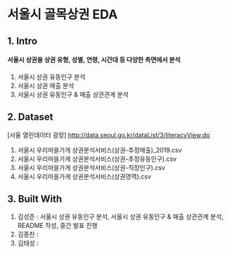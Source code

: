 # 서울시 골목상권 EDA
## 1. Intro
#### 서울시 상권을 상권 유형, 성별, 연령, 시간대 등 다양한 측면에서 분석

1. 서울시 상권 유동인구 분석
2. 서울시 상권 매출 분석
3. 서울시 상권 유동인구 & 매출 상관관계 분석

## 2. Dataset
[서울 열린데이터 광장] <http://data.seoul.go.kr/dataList/3/literacyView.do>

1. 서울시 우리마을가게 상권분석서비스(상권-추정매출)_2019.csv
2. 서울시 우리마을가게 상권분석서비스(상권-추정유동인구).csv
3. 서울시 우리마을가게 상권분석서비스(상권-직장인구).csv
4. 서울시 우리마을가게 상권분석서비스(상권영역).csv

## 3. Built With

1. 김성준 : 서울시 상권 유동인구 분석, 서울시 상권 유동인구 & 매출 상관관계 분석, README 작성, 중간 발표 진행
2. 김종찬 :
3. 김태성 :
